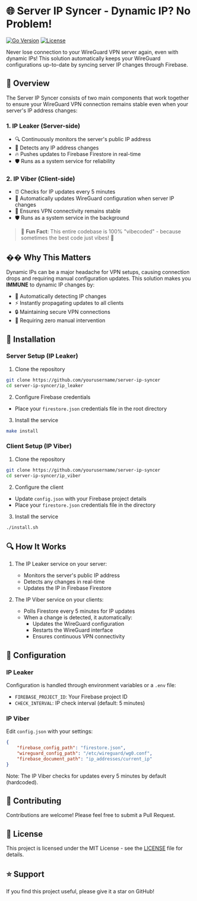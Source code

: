 # 🌐 Server IP Syncer - Dynamic IP? No Problem! 

[![Go Version](https://img.shields.io/badge/Go-1.20+-00ADD8?style=flat&logo=go)](https://golang.org/doc/go1.20)
[![License](https://img.shields.io/badge/License-MIT-blue.svg)](LICENSE)

Never lose connection to your WireGuard VPN server again, even with dynamic IPs! This solution automatically keeps your WireGuard configurations up-to-date by syncing server IP changes through Firebase.

## 🚀 Overview

The Server IP Syncer consists of two main components that work together to ensure your WireGuard VPN connection remains stable even when your server's IP address changes:

### 1. IP Leaker (Server-side)
- 🔍 Continuously monitors the server's public IP address
- 🔄 Detects any IP address changes
- 🔥 Pushes updates to Firebase Firestore in real-time
- 🛡️ Runs as a system service for reliability

### 2. IP Viber (Client-side)
- ⏰ Checks for IP updates every 5 minutes
- 🔄 Automatically updates WireGuard configuration when server IP changes
- 🚦 Ensures VPN connectivity remains stable
- 🛡️ Runs as a system service in the background

> 💫 **Fun Fact**: This entire codebase is 100% "vibecoded" - because sometimes the best code just vibes! 🎵

## ��️ Why This Matters

Dynamic IPs can be a major headache for VPN setups, causing connection drops and requiring manual configuration updates. This solution makes you **IMMUNE** to dynamic IP changes by:

- 🔄 Automatically detecting IP changes
- ⚡ Instantly propagating updates to all clients
- 🔒 Maintaining secure VPN connections
- 🤖 Requiring zero manual intervention

## 🔧 Installation

### Server Setup (IP Leaker)

1. Clone the repository
```bash
git clone https://github.com/yourusername/server-ip-syncer
cd server-ip-syncer/ip_leaker
```

2. Configure Firebase credentials
- Place your `firestore.json` credentials file in the root directory

3. Install the service
```bash
make install
```

### Client Setup (IP Viber)

1. Clone the repository
```bash
git clone https://github.com/yourusername/server-ip-syncer
cd server-ip-syncer/ip_viber
```

2. Configure the client
- Update `config.json` with your Firebase project details
- Place your `firestore.json` credentials file in the directory

3. Install the service
```bash
./install.sh
```

## 🔍 How It Works

1. The IP Leaker service on your server:
   - Monitors the server's public IP address
   - Detects any changes in real-time
   - Updates the IP in Firebase Firestore

2. The IP Viber service on your clients:
   - Polls Firestore every 5 minutes for IP updates
   - When a change is detected, it automatically:
     - Updates the WireGuard configuration
     - Restarts the WireGuard interface
     - Ensures continuous VPN connectivity

## 📝 Configuration

### IP Leaker
Configuration is handled through environment variables or a `.env` file:
- `FIREBASE_PROJECT_ID`: Your Firebase project ID
- `CHECK_INTERVAL`: IP check interval (default: 5 minutes)

### IP Viber
Edit `config.json` with your settings:
```json
{
    "firebase_config_path": "firestore.json",
    "wireguard_config_path": "/etc/wireguard/wg0.conf",
    "firebase_document_path": "ip_addresses/current_ip"
}
```

Note: The IP Viber checks for updates every 5 minutes by default (hardcoded).

## 🤝 Contributing

Contributions are welcome! Please feel free to submit a Pull Request.

## 📄 License

This project is licensed under the MIT License - see the [LICENSE](LICENSE) file for details.

## ⭐ Support

If you find this project useful, please give it a star on GitHub! 